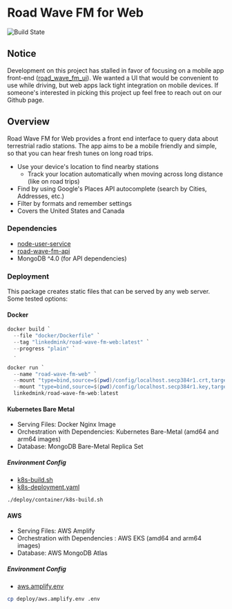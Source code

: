 # Road Wave FM for Web

![Build State](https://github.com/LinkedMink/road-wave-fm-web/actions/workflows/build-main.yml/badge.svg)

## Notice

Development on this project has stalled in favor of focusing on a mobile app front-end
([road_wave_fm_ui](https://github.com/LinkedMink/road_wave_fm_ui)).
We wanted a UI that would be convenient to use while driving, but web apps lack tight
integration on mobile devices. If someone&apos;s interested in picking this project up
feel free to reach out on our Github page.

## Overview

Road Wave FM for Web provides a front end interface to query data about terrestrial radio stations.
The app aims to be a mobile friendly and simple, so that you can hear fresh tunes on long road trips.

- Use your device's location to find nearby stations
  - Track your location automatically when moving across long distance (like on road trips)
- Find by using Google's Places API autocomplete (search by Cities, Addresses, etc.)
- Filter by formats and remember settings
- Covers the United States and Canada

### Dependencies

- [node-user-service](https://github.com/LinkedMink/node-user-service)
- [road-wave-fm-api](https://github.com/LinkedMink/road-wave-fm-api)
- MongoDB ^4.0 (for API dependencies)

### Deployment

This package creates static files that can be served by any web server. Some tested options:

#### Docker

```powershell
docker build `
  --file "docker/Dockerfile" `
  --tag "linkedmink/road-wave-fm-web:latest" `
  --progress "plain" `
  .
```

```powershell
docker run `
  --name "road-wave-fm-web" `
  --mount "type=bind,source=$(pwd)/config/localhost.secp384r1.crt,target=/etc/ssl/certs/localhost.crt" `
  --mount "type=bind,source=$(pwd)/config/localhost.secp384r1.key,target=/etc/ssl/certs/localhost.key" `
  linkedmink/road-wave-fm-web:latest
```

#### Kubernetes Bare Metal

- Serving Files: Docker Nginx Image
- Orchestration with Dependencies: Kubernetes Bare-Metal (amd64 and arm64 images)
- Database: MongoDB Bare-Metal Replica Set

##### Environment Config

- [k8s-build.sh](deploy/container/k8s-build.sh)
- [k8s-deployment.yaml](deploy/container/k8s-deployment.yaml)

```sh
./deploy/container/k8s-build.sh
```

#### AWS

- Serving Files: AWS Amplify
- Orchestration with Dependencies : AWS EKS (amd64 and arm64 images)
- Database: AWS MongoDB Atlas

##### Environment Config

- [aws.amplify.env](deploy/aws.amplify.env)

```sh
cp deploy/aws.amplify.env .env
```
